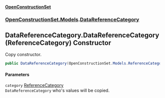 #### [OpenConstructionSet](index.md 'index')
### [OpenConstructionSet.Models](index.md#OpenConstructionSet_Models 'OpenConstructionSet.Models').[DataReferenceCategory](Q3bgwvSqRWv7sT4x1Fv8Zw.md 'OpenConstructionSet.Models.DataReferenceCategory')
## DataReferenceCategory.DataReferenceCategory(ReferenceCategory) Constructor
Copy constructor.  
```csharp
public DataReferenceCategory(OpenConstructionSet.Models.ReferenceCategory category);
```
#### Parameters
<a name='OpenConstructionSet_Models_DataReferenceCategory_DataReferenceCategory(OpenConstructionSet_Models_ReferenceCategory)_category'></a>
`category` [ReferenceCategory](FGzdlKUriLoI15zgK9th4g.md 'OpenConstructionSet.Models.ReferenceCategory')  
`DataReferenceCategory` who's values will be copied. 
  
